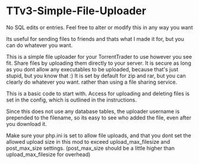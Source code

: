 # TTv3-Simple-File-Uploader

No SQL edits or entries. Feel free to alter or modify this in any way you want

Its useful for sending files to friends and thats what I made it for, but you can do whatever you want.

This is a simple file uploader for your TorrentTrader to use however you see fit. Share files by uploading them directly to your server. It is secure as long as you dont allow any executables to be uploaded, because that's just stupid, but you know that :)
It is set by default for zip and rar, but you can clearly do whatever you want.
rather than using a file sharing service.

This is a basic code to start with. Access for uploading and deleting files is set in the config, which is outlined in the instructions.

Since this does not use any database tables, the uploader username is prepended to the filename, so its easy to see who added the file, even after you download it.

Make sure your php.ini is set to allow file uploads, and that you dont set the allowed upload size in this mod to exceed upload_max_filesize and post_max_size settings. (post_max_size should be a little higher than upload_max_filesize for overhead)
